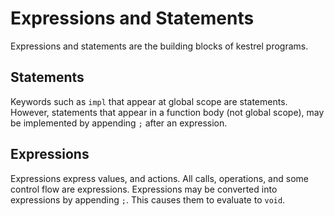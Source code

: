 # Expressions and Statements

Expressions and statements are the building blocks of kestrel programs.

## Statements
Keywords such as ```impl``` that appear at global scope are statements. However, statements that appear in a function body (not global scope), may be implemented by appending ```;``` after an expression.

## Expressions
Expressions express values, and actions. All calls, operations, and some control flow are expressions. Expressions may be converted into expressions by appending ```;```. This causes them to evaluate to ```void```.
